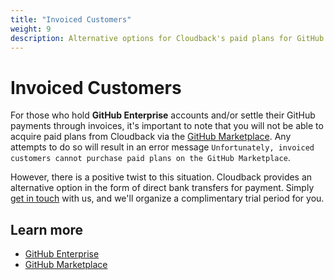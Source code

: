 ```yaml
---
title: "Invoiced Customers"
weight: 9
description: Alternative options for Cloudback's paid plans for GitHub Enterprise
---
```


# Invoiced Customers

For those who hold **GitHub Enterprise** accounts and/or settle their GitHub payments through invoices, it's important to note that you will not be able to acquire paid plans from Cloudback via the [GitHub Marketplace](https://github.com/marketplace). Any attempts to do so will result in an error message `Unfortunately, invoiced customers cannot purchase paid plans on the GitHub Marketplace`.

However, there is a positive twist to this situation. Cloudback provides an alternative option in the form of direct bank transfers for payment. Simply [get in touch](/contact-us) with us, and we'll organize a complimentary trial period for you.

## Learn more

- [GitHub Enterprise](https://docs.github.com/en/get-started/learning-about-github/githubs-products#github-enterprise)
- [GitHub Marketplace](https://github.com/marketplace)

